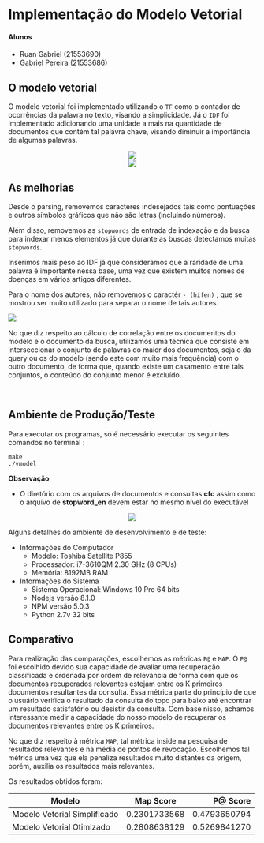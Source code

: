# Implementação do Modelo Vetorial

#### Alunos 
 - Ruan Gabriel (21553690)
 - Gabriel Pereira (21553686)

## O modelo vetorial 

O modelo vetorial foi implementado utilizando o `TF` como o contador de ocorrências da palavra no texto, visando a simplicidade. Já o `IDF` foi implementado adicionando uma unidade a mais na quantidade de documentos que contém tal palavra chave, visando diminuir a importância de algumas palavras.

<center>
    <img src="https://imgur.com/IzX3XhV.png"></img>
</center>

<center>
    <img src="https://imgur.com/mHD8tWD.png"></img>
</center>

## As melhorias
Desde o parsing, removemos caracteres indesejados tais como pontuações e outros símbolos gráficos que não são letras (incluindo números). 

Além disso, removemos as `stopwords` de entrada de indexação e da busca para indexar menos elementos já que durante as buscas detectamos muitas `stopwords`.

Inserimos mais peso ao IDF já que consideramos que a raridade de uma palavra é importante nessa base, uma vez que existem muitos nomes de doenças em vários artigos diferentes.

Para o nome dos autores, não removemos o caractér `- (hífen)` , que se mostrou ser muito utilizado para separar o nome de tais autores.

![](https://imgur.com/3GGvJ5r.png) 

No que diz respeito ao cálculo de correlação entre os documentos do modelo e o documento da busca, utilizamos uma técnica que consiste em interseccionar o conjunto de palavras do maior dos documentos, seja o da query ou os do modelo (sendo este com muito mais frequência) com o outro documento, de forma que, quando existe um casamento entre tais conjuntos, o conteúdo do conjunto menor é excluído.

&nbsp;
&nbsp;

## Ambiente de Produção/Teste

Para executar os programas, só é necessário executar os seguintes comandos no terminal : 

```shell
make
./vmodel
```

**Observação**
- O diretório com os arquivos de documentos e consultas **cfc** assim como o arquivo de **stopword_en** devem estar no mesmo nível do executável

<center><img src="https://imgur.com/GJh207j.png"/></center>

Alguns detalhes do ambiente de desenvolvimento e de teste:
- Informações do Computador
    - Modelo: Toshiba Satellite P855
    - Processador: i7-3610QM 2.30 GHz (8 CPUs)
    - Memória: 8192MB RAM
- Informações do Sistema
    - Sistema Operacional: Windows 10 Pro 64 bits
    - Nodejs versão 8.1.0
    - NPM versão 5.0.3
    - Python 2.7v 32 bits

## Comparativo

Para realização das comparações, escolhemos as métricas `P@` e `MAP`.
O `P@` foi escolhido devido sua capacidade de avaliar uma recuperação classificada e ordenada por ordem de relevância de forma com que os documentos recuperados relevantes estejam entre os K primeiros documentos resultantes da consulta. Essa métrica parte do princípio de que o usuário verifica o resultado da consulta do topo para baixo até encontrar um resultado satisfatório ou desistir da consulta.
Com base nisso, achamos interessante medir a capacidade do nosso modelo de recuperar os documentos relevantes entre os K primeiros.

No que diz respeito à métrica `MAP`, tal métrica inside na pesquisa de resultados relevantes e na média de pontos de revocação. Escolhemos tal métrica uma vez que ela penaliza resultados muito distantes da origem, porém, auxilia os resultados mais relevantes.

Os resultados obtidos foram:

| Modelo        | Map Score           | P@ Score  |
| ------------- |:-------------:| -----:|
| Modelo Vetorial Simplificado      | 0.2301733568 | 0.4793650794 |
| Modelo Vetorial Otimizado      | 0.2808638129      |   0.5269841270 |

